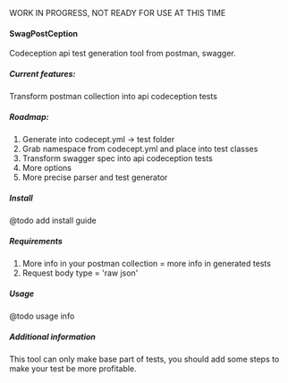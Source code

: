 WORK IN PROGRESS, NOT READY FOR USE AT THIS TIME

#### SwagPostCeption
Codeception api test generation tool from postman, swagger.

##### Current features:
Transform postman collection into api codeception tests

##### Roadmap:
1. Generate into codecept.yml -> test folder
2. Grab namespace from codecept.yml and place into test classes
3. Transform swagger spec into api codeception tests
4. More options
5. More precise parser and test generator

##### Install
@todo add install guide

##### Requirements
1. More info in your postman collection = more info in generated tests
2. Request body type = 'raw json'

##### Usage
@todo usage info

##### Additional information
This tool can only make base part of tests, you should add some steps to make your test be more profitable.
